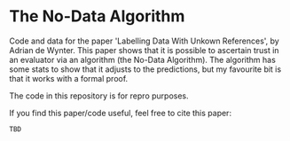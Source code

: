 # The No-Data Algorithm
Code and data for the paper 'Labelling Data With Unkown References', by Adrian de Wynter. 
This paper shows that it is possible to ascertain trust in an evaluator via an algorithm (the No-Data Algorithm). The algorithm has some stats to show that it adjusts to the predictions, but my favourite bit is that it works with a formal proof. 

The code in this repository is for repro purposes. 

If you find this paper/code useful, feel free to cite this paper:

```
TBD
```
